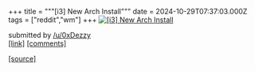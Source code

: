 +++
title = """[i3] New Arch Install"""
date = 2024-10-29T07:37:03.000Z
tags = ["reddit","wm"]
+++
[![[i3] New Arch Install](https://preview.redd.it/8ew06ctcfnxd1.jpeg?width=640&crop=smart&auto=webp&s=f9eac2001a8e4fce958d7e1012b1592ac616bebc "[i3] New Arch Install")](https://www.reddit.com/r/unixporn/comments/1gep23m/i3_new_arch_install/)

submitted by [/u/0xDezzy](https://www.reddit.com/user/0xDezzy)  
[\[link\]](https://i.redd.it/8ew06ctcfnxd1.jpeg) [\[comments\]](https://www.reddit.com/r/unixporn/comments/1gep23m/i3_new_arch_install/)

[[source]](https://www.reddit.com/r/unixporn/comments/1gep23m/i3_new_arch_install/)
